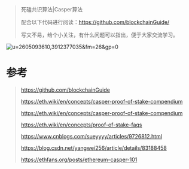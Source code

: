 > 死磕共识算法|Casper算法
>
> 配合以下代码进行阅读：https://github.com/blockchainGuide/
>
> 写文不易，给个小关注，有什么问题可以指出，便于大家交流学习。

![u=2605093610,3912377035&fm=26&gp=0](https://tva1.sinaimg.cn/large/008eGmZEgy1gn9b4uqwzsj30et08ct8u.jpg)





# 参考

>  https://github.com/blockchainGuide
>
>  https://eth.wiki/en/concepts/casper-proof-of-stake-compendium
>
>  https://eth.wiki/en/concepts/casper-proof-of-stake-compendium
>
>  https://eth.wiki/en/concepts/proof-of-stake-faqs
>
>  https://www.cnblogs.com/sueyyyy/articles/9726812.html
>
>  https://blog.csdn.net/yangwei256/article/details/83188458
>
>  https://ethfans.org/posts/ethereum-casper-101